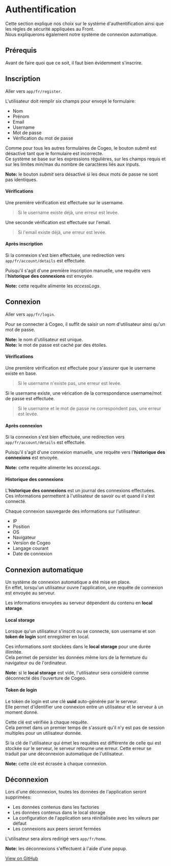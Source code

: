 # Authentification

Cette section explique nos choix sur le système d'authentification ainsi que les règles de sécurité appliquées au Front.  
Nous expliquerons également notre système de connexion automatique.

## Prérequis

Avant de faire quoi que ce soit, il faut bien évidemment s'inscrire.

## Inscription

Aller vers `app/fr/register`.

L'utilisateur doit remplir six champs pour envoyé le formulaire:

- Nom
- Prénom
- Email
- Username
- Mot de passe
- Vérification du mot de passe

Comme pour tous les autres formulaires de Cogeo, le bouton *submit* est désactivé tant que le formulaire est incorrecte.  
Ce système se base sur les expressions régulières, sur les champs requis et sur les limites min/max du nombre de caractères liés aux inputs.

**Note:** le bouton *submit* sera désactivé si les deux mots de passe ne sont pas identiques.

#### Vérifications

Une première vérification est effectuée sur le username.  
> Si le username existe déjà, une erreur est levée.

Une seconde vérification est effectuée sur l'email.  
> Si l'email existe déjà, une erreur est levée.

#### Après inscription

Si la connexion s'est bien effectuée, une redirection vers `app/fr/account/details` est effectuée.

Puisqu'il s'agit d'une première inscription manuelle, une requête vers l'**historique des connexions** est envoyée.  

**Note:** cette requête alimente les *accessLogs*.  

## Connexion

Aller vers `app/fr/login`.

Pour se connecter à Cogeo, il suffit de saisir un nom d'utilisateur ainsi qu'un mot de passe.  

**Note:** le nom d'utilisateur est unique.  
**Note:** le mot de passe est caché par des étoiles.

#### Vérifications

Une première vérification est effectuée pour s'assurer que le username existe en base.  
> Si le username n'existe pas, une erreur est levée.

Si le username existe, une vérication de la correspondance username/mot de passe est effectuée.
> Si le username et le mot de passe ne correspondent pas, une erreur est levée.

#### Après connexion

Si la connexion s'est bien effectuée, une redirection vers `app/fr/account/details` est effectuée.

Puisqu'il s'agit d'une connexion manuelle, une requête vers l'**historique des connexions** est envoyée.  

**Note:** cette requête alimente les *accessLogs*.  

#### Historique des connexions

L'**historique des connexions** est un journal des connexions effectuées.  
Ces informations permettent à l'utilisateur de savoir ou et quand il s'est connecté.

Chaque connexion sauvegarde des informations sur l'utilisateur:

- IP
- Position
- OS
- Navigateur
- Version de Cogeo
- Langage courant
- Date de connexion

## Connexion automatique

Un système de connexion automatique a été mise en place.  
En effet, lorsqu'un utilisateur ouvre l'application, une requête de connexion est envoyée au serveur.

Les informations envoyées au serveur dépendent du contenu en **local storage**.

#### Local storage

Lorsque qu'un utilisateur s'inscrit ou se connecte, son username et son **token de login** sont enregistrer en local.

Ces informations sont stockées dans le **local storage** pour une durée illimitée.  
Cela permet de persister les données même lors de la fermeture du navigateur ou de l'ordinateur.

**Note:** si le **local storage** est vide, l'utilisateur sera considéré comme déconnecté dès l'ouverture de Cogeo.

#### Token de login

Le token de login est une clé **uuid** auto-générée par le serveur.  
Elle permet d'identifier une connexion entre un utilisateur et le serveur à un moment donné.

Cette clé est vérifiée à chaque requête.  
Cela permet dans un premier temps de s'assuré qu'il n'y est pas de session multiples pour un utilisateur donnée.   

Si la clé de l'utilisateur qui émet les requêtes est différente de celle qui est stockée sur le serveur, le serveur retourne une erreur.  Cette erreur se traduit par une déconnexion automatique de l'utilisateur.

**Note:** cette clé est écrasée à chaque connexion.

## Déconnexion

Lors d'une déconnexion, toutes les données de l'application seront supprimées:

- Les données contenus dans les factories
- Les données contenus dans le local storage
- La configuration de l'application sera réinitialisée avec les valeurs par défaut
- Les connexions aux peers seront fermées

L'utilisateur sera alors redirigé vers `app/fr/home`.

**Note:** les déconnexions s'effectuent à l'aide d'une popup.  

<a href="https://github.com/jasonlong/geo_pattern" class="btn">View on GitHub</a>
